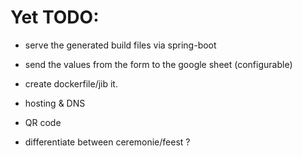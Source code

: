 # Yet TODO:

* serve the generated build files via spring-boot
* send the values from the form to the google sheet (configurable)
* create dockerfile/jib it.
* hosting & DNS
* QR code

* differentiate between ceremonie/feest ?